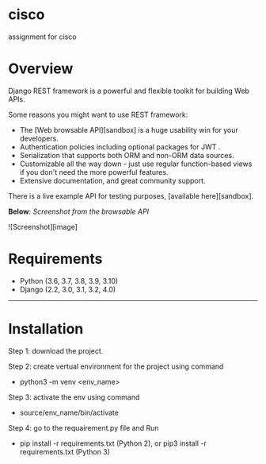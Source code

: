 # cisco
assignment for cisco

# Overview

Django REST framework is a powerful and flexible toolkit for building Web APIs.

Some reasons you might want to use REST framework:

* The [Web browsable API][sandbox] is a huge usability win for your developers.
* Authentication policies including optional packages for JWT .
* Serialization that supports both ORM and non-ORM data sources.
* Customizable all the way down - just use regular function-based views if you don't need the more powerful features.
* Extensive documentation, and great community support.

There is a live example API for testing purposes, [available here][sandbox].

**Below**: *Screenshot from the browsable API*

![Screenshot][image]

# Requirements

* Python (3.6, 3.7, 3.8, 3.9, 3.10)
* Django (2.2, 3.0, 3.1, 3.2, 4.0)

-----
# Installation
Step 1: download the project.

Step 2: create vertual environment for the project using command

*  python3 -m venv <env_name>

Step 3: activate the env using command

*  source/env_name/bin/activate

Step 4: go to the requairement.py file and Run

*  pip install -r requirements.txt (Python 2), or pip3 install -r requirements.txt (Python 3)
